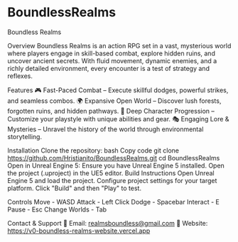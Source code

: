 # BoundlessRealms
Boundless Realms

Overview
Boundless Realms is an action RPG set in a vast, mysterious world where players engage in skill-based combat, explore hidden ruins, and uncover ancient secrets. With fluid movement, dynamic enemies, and a richly detailed environment, every encounter is a test of strategy and reflexes.

Features
🎮 Fast-Paced Combat – Execute skillful dodges, powerful strikes, and seamless combos.
🌍 Expansive Open World – Discover lush forests, forgotten ruins, and hidden pathways.
🏹 Deep Character Progression – Customize your playstyle with unique abilities and gear.
🎭 Engaging Lore & Mysteries – Unravel the history of the world through environmental storytelling.

Installation
Clone the repository:
bash
Copy code
git clone https://github.com/Hristianito/BoundlessRealms.git
cd BoundlessRealms
Open in Unreal Engine 5:
Ensure you have Unreal Engine 5 installed.
Open the project (.uproject) in the UE5 editor.
Build Instructions
Open Unreal Engine 5 and load the project.
Configure project settings for your target platform.
Click "Build" and then "Play" to test.

Controls
Move - WASD
Attack - Left Click
Dodge - Spacebar
Interact - E
Pause - Esc
Change Worlds - Tab

Contact & Support
📧 Email: realmsboundless@gmail.com
🔗 Website: https://v0-boundless-realms-website.vercel.app
